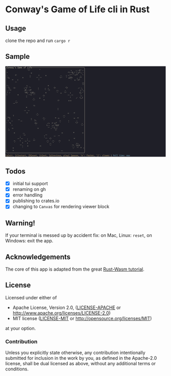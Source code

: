 # Conway's Game of Life cli in Rust

## Usage

clone the repo and run `cargo r`

## Sample

![Sample][1]

## Todos

-   [x] initial tui support
-   [x] renaming on gh
-   [x] error handling
-   [x] publishing to crates.io
-   [x] changing to `Canvas` for rendering viewer block

## Warning!

If your terminal is messed up by accident fix: on Mac, Linux: `reset`, on Windows: exit the app.

## Acknowledgements

The core of this app is adapted from the great [Rust-Wasm tutorial](https://rustwasm.github.io/docs/book/).

## License

Licensed under either of

-   Apache License, Version 2.0, ([LICENSE-APACHE](LICENSE-APACHE) or http://www.apache.org/licenses/LICENSE-2.0)
-   MIT license ([LICENSE-MIT](LICENSE-MIT) or http://opensource.org/licenses/MIT)

at your option.

### Contribution

Unless you explicitly state otherwise, any contribution intentionally
submitted for inclusion in the work by you, as defined in the Apache-2.0
license, shall be dual licensed as above, without any additional terms or
conditions.

[1]: assets/0.3.0_stripes.png "Image of using cgol-cli-rs in Alacritty on Arch Linux"

